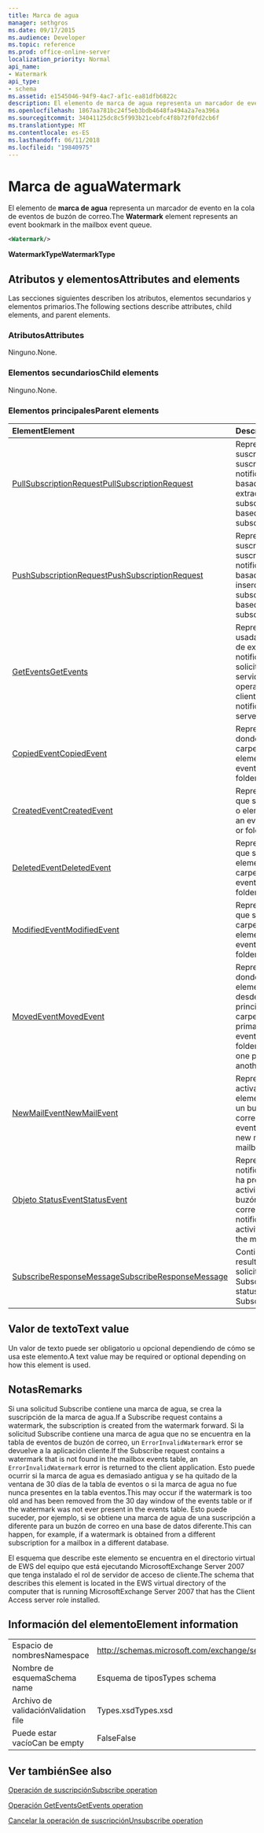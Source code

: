 ```yaml
---
title: Marca de agua
manager: sethgros
ms.date: 09/17/2015
ms.audience: Developer
ms.topic: reference
ms.prod: office-online-server
localization_priority: Normal
api_name:
- Watermark
api_type:
- schema
ms.assetid: e1545046-94f9-4ac7-af1c-ea81dfb6822c
description: El elemento de marca de agua representa un marcador de evento en la cola de eventos de buzón de correo.
ms.openlocfilehash: 1867aa781bc24f5eb3bdb4648fa494a2a7ea396a
ms.sourcegitcommit: 34041125dc8c5f993b21cebfc4f8b72f0fd2cb6f
ms.translationtype: MT
ms.contentlocale: es-ES
ms.lasthandoff: 06/11/2018
ms.locfileid: "19840975"
---
```

# <a name="watermark"></a><span data-ttu-id="124f1-103">Marca de agua</span><span class="sxs-lookup"><span data-stu-id="124f1-103">Watermark</span></span>

<span data-ttu-id="124f1-104">El elemento de **marca de agua** representa un marcador de evento en la cola de eventos de buzón de correo.</span><span class="sxs-lookup"><span data-stu-id="124f1-104">The **Watermark** element represents an event bookmark in the mailbox event queue.</span></span> 
  
```xml
<Watermark/>
```

 <span data-ttu-id="124f1-105">**WatermarkType**</span><span class="sxs-lookup"><span data-stu-id="124f1-105">**WatermarkType**</span></span>
## <a name="attributes-and-elements"></a><span data-ttu-id="124f1-106">Atributos y elementos</span><span class="sxs-lookup"><span data-stu-id="124f1-106">Attributes and elements</span></span>

<span data-ttu-id="124f1-107">Las secciones siguientes describen los atributos, elementos secundarios y elementos primarios.</span><span class="sxs-lookup"><span data-stu-id="124f1-107">The following sections describe attributes, child elements, and parent elements.</span></span>
  
### <a name="attributes"></a><span data-ttu-id="124f1-108">Atributos</span><span class="sxs-lookup"><span data-stu-id="124f1-108">Attributes</span></span>

<span data-ttu-id="124f1-109">Ninguno.</span><span class="sxs-lookup"><span data-stu-id="124f1-109">None.</span></span>
  
### <a name="child-elements"></a><span data-ttu-id="124f1-110">Elementos secundarios</span><span class="sxs-lookup"><span data-stu-id="124f1-110">Child elements</span></span>

<span data-ttu-id="124f1-111">Ninguno.</span><span class="sxs-lookup"><span data-stu-id="124f1-111">None.</span></span>
  
### <a name="parent-elements"></a><span data-ttu-id="124f1-112">Elementos principales</span><span class="sxs-lookup"><span data-stu-id="124f1-112">Parent elements</span></span>

|<span data-ttu-id="124f1-113">**Element**</span><span class="sxs-lookup"><span data-stu-id="124f1-113">**Element**</span></span>|<span data-ttu-id="124f1-114">**Descripción**</span><span class="sxs-lookup"><span data-stu-id="124f1-114">**Description**</span></span>|
|:-----|:-----|
|[<span data-ttu-id="124f1-115">PullSubscriptionRequest</span><span class="sxs-lookup"><span data-stu-id="124f1-115">PullSubscriptionRequest</span></span>](pullsubscriptionrequest.md) <br/> |<span data-ttu-id="124f1-116">Representa una suscripción a una suscripción de notificación de eventos basado en la extracción.</span><span class="sxs-lookup"><span data-stu-id="124f1-116">Represents a subscription to a pull-based event notification subscription.</span></span>  <br/> |
|[<span data-ttu-id="124f1-117">PushSubscriptionRequest</span><span class="sxs-lookup"><span data-stu-id="124f1-117">PushSubscriptionRequest</span></span>](pushsubscriptionrequest.md) <br/> |<span data-ttu-id="124f1-118">Representa una suscripción a una suscripción de notificación de evento basada en inserción.</span><span class="sxs-lookup"><span data-stu-id="124f1-118">Represents a subscription to a push-based event notification subscription.</span></span>  <br/> |
|[<span data-ttu-id="124f1-119">GetEvents</span><span class="sxs-lookup"><span data-stu-id="124f1-119">GetEvents</span></span>](getevents.md) <br/> |<span data-ttu-id="124f1-120">Representa la operación usada por los clientes de extracción para las notificaciones de solicitud desde el servidor.</span><span class="sxs-lookup"><span data-stu-id="124f1-120">Represents the operation used by pull clients to request notifications from the server.</span></span>  <br/> |
|[<span data-ttu-id="124f1-121">CopiedEvent</span><span class="sxs-lookup"><span data-stu-id="124f1-121">CopiedEvent</span></span>](copiedevent.md) <br/> |<span data-ttu-id="124f1-122">Representa un evento donde se copia una carpeta o elemento.</span><span class="sxs-lookup"><span data-stu-id="124f1-122">Represents an event where an item or folder is copied.</span></span>  <br/> |
|[<span data-ttu-id="124f1-123">CreatedEvent</span><span class="sxs-lookup"><span data-stu-id="124f1-123">CreatedEvent</span></span>](createdevent.md) <br/> |<span data-ttu-id="124f1-124">Representa un evento que se crea una carpeta o elemento.</span><span class="sxs-lookup"><span data-stu-id="124f1-124">Represents an event where an item or folder is created.</span></span>  <br/> |
|[<span data-ttu-id="124f1-125">DeletedEvent</span><span class="sxs-lookup"><span data-stu-id="124f1-125">DeletedEvent</span></span>](deletedevent.md) <br/> |<span data-ttu-id="124f1-126">Representa un evento que se elimina un elemento o carpeta.</span><span class="sxs-lookup"><span data-stu-id="124f1-126">Represents an event where an item or folder is deleted.</span></span>  <br/> |
|[<span data-ttu-id="124f1-127">ModifiedEvent</span><span class="sxs-lookup"><span data-stu-id="124f1-127">ModifiedEvent</span></span>](modifiedevent.md) <br/> |<span data-ttu-id="124f1-128">Representa un evento que se modifica una carpeta o elemento.</span><span class="sxs-lookup"><span data-stu-id="124f1-128">Represents an event where an item or folder is modified.</span></span>  <br/> |
|[<span data-ttu-id="124f1-129">MovedEvent</span><span class="sxs-lookup"><span data-stu-id="124f1-129">MovedEvent</span></span>](movedevent.md) <br/> |<span data-ttu-id="124f1-130">Representa un evento donde una carpeta o elemento se mueve desde la carpeta principal de una a otra carpeta primaria.</span><span class="sxs-lookup"><span data-stu-id="124f1-130">Represents an event where an item or folder is moved from one parent folder to another parent folder.</span></span>  <br/> |
|[<span data-ttu-id="124f1-131">NewMailEvent</span><span class="sxs-lookup"><span data-stu-id="124f1-131">NewMailEvent</span></span>](newmailevent.md) <br/> |<span data-ttu-id="124f1-132">Representa un evento activado por un nuevo elemento de correo en un buzón de correo.</span><span class="sxs-lookup"><span data-stu-id="124f1-132">Represents an event triggered by a new mail item in a mailbox.</span></span>  <br/> |
|[<span data-ttu-id="124f1-133">Objeto StatusEvent</span><span class="sxs-lookup"><span data-stu-id="124f1-133">StatusEvent</span></span>](statusevent.md) <br/> |<span data-ttu-id="124f1-134">Representa una notificación que no se ha producido ninguna actividad de nuevo en el buzón de correo.</span><span class="sxs-lookup"><span data-stu-id="124f1-134">Represents a notification that no new activity has occurred in the mailbox.</span></span>  <br/> |
|[<span data-ttu-id="124f1-135">SubscribeResponseMessage</span><span class="sxs-lookup"><span data-stu-id="124f1-135">SubscribeResponseMessage</span></span>](subscriberesponsemessage.md) <br/> |<span data-ttu-id="124f1-136">Contiene el estado y el resultado de una solicitud Subscribe.</span><span class="sxs-lookup"><span data-stu-id="124f1-136">Contains the status and result of a Subscribe request.</span></span>  <br/> |
   
## <a name="text-value"></a><span data-ttu-id="124f1-137">Valor de texto</span><span class="sxs-lookup"><span data-stu-id="124f1-137">Text value</span></span>

<span data-ttu-id="124f1-138">Un valor de texto puede ser obligatorio u opcional dependiendo de cómo se usa este elemento.</span><span class="sxs-lookup"><span data-stu-id="124f1-138">A text value may be required or optional depending on how this element is used.</span></span>
  
## <a name="remarks"></a><span data-ttu-id="124f1-139">Notas</span><span class="sxs-lookup"><span data-stu-id="124f1-139">Remarks</span></span>

<span data-ttu-id="124f1-140">Si una solicitud Subscribe contiene una marca de agua, se crea la suscripción de la marca de agua.</span><span class="sxs-lookup"><span data-stu-id="124f1-140">If a Subscribe request contains a watermark, the subscription is created from the watermark forward.</span></span> <span data-ttu-id="124f1-141">Si la solicitud Subscribe contiene una marca de agua que no se encuentra en la tabla de eventos de buzón de correo, un `ErrorInvalidWatermark` error se devuelve a la aplicación cliente.</span><span class="sxs-lookup"><span data-stu-id="124f1-141">If the Subscribe request contains a watermark that is not found in the mailbox events table, an  `ErrorInvalidWatermark` error is returned to the client application.</span></span> <span data-ttu-id="124f1-142">Esto puede ocurrir si la marca de agua es demasiado antigua y se ha quitado de la ventana de 30 días de la tabla de eventos o si la marca de agua no fue nunca presentes en la tabla eventos.</span><span class="sxs-lookup"><span data-stu-id="124f1-142">This may occur if the watermark is too old and has been removed from the 30 day window of the events table or if the watermark was not ever present in the events table.</span></span> <span data-ttu-id="124f1-143">Esto puede suceder, por ejemplo, si se obtiene una marca de agua de una suscripción a diferente para un buzón de correo en una base de datos diferente.</span><span class="sxs-lookup"><span data-stu-id="124f1-143">This can happen, for example, if a watermark is obtained from a different subscription for a mailbox in a different database.</span></span> 
  
<span data-ttu-id="124f1-144">El esquema que describe este elemento se encuentra en el directorio virtual de EWS del equipo que está ejecutando MicrosoftExchange Server 2007 que tenga instalado el rol de servidor de acceso de cliente.</span><span class="sxs-lookup"><span data-stu-id="124f1-144">The schema that describes this element is located in the EWS virtual directory of the computer that is running MicrosoftExchange Server 2007 that has the Client Access server role installed.</span></span>
  
## <a name="element-information"></a><span data-ttu-id="124f1-145">Información del elemento</span><span class="sxs-lookup"><span data-stu-id="124f1-145">Element information</span></span>

|||
|:-----|:-----|
|<span data-ttu-id="124f1-146">Espacio de nombres</span><span class="sxs-lookup"><span data-stu-id="124f1-146">Namespace</span></span>  <br/> |http://schemas.microsoft.com/exchange/services/2006/types  <br/> |
|<span data-ttu-id="124f1-147">Nombre de esquema</span><span class="sxs-lookup"><span data-stu-id="124f1-147">Schema name</span></span>  <br/> |<span data-ttu-id="124f1-148">Esquema de tipos</span><span class="sxs-lookup"><span data-stu-id="124f1-148">Types schema</span></span>  <br/> |
|<span data-ttu-id="124f1-149">Archivo de validación</span><span class="sxs-lookup"><span data-stu-id="124f1-149">Validation file</span></span>  <br/> |<span data-ttu-id="124f1-150">Types.xsd</span><span class="sxs-lookup"><span data-stu-id="124f1-150">Types.xsd</span></span>  <br/> |
|<span data-ttu-id="124f1-151">Puede estar vacío</span><span class="sxs-lookup"><span data-stu-id="124f1-151">Can be empty</span></span>  <br/> |<span data-ttu-id="124f1-152">False</span><span class="sxs-lookup"><span data-stu-id="124f1-152">False</span></span>  <br/> |
   
## <a name="see-also"></a><span data-ttu-id="124f1-153">Ver también</span><span class="sxs-lookup"><span data-stu-id="124f1-153">See also</span></span>



[<span data-ttu-id="124f1-154">Operación de suscripción</span><span class="sxs-lookup"><span data-stu-id="124f1-154">Subscribe operation</span></span>](subscribe-operation.md)
  
[<span data-ttu-id="124f1-155">Operación GetEvents</span><span class="sxs-lookup"><span data-stu-id="124f1-155">GetEvents operation</span></span>](getevents-operation.md)
  
[<span data-ttu-id="124f1-156">Cancelar la operación de suscripción</span><span class="sxs-lookup"><span data-stu-id="124f1-156">Unsubscribe operation</span></span>](unsubscribe-operation.md)

